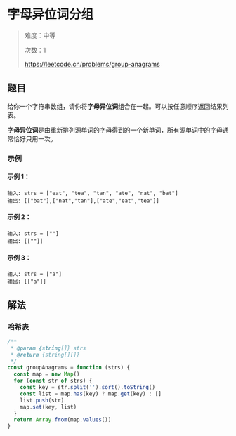# 字母异位词分组

> 难度：中等
>
> 次数：1
>
> https://leetcode.cn/problems/group-anagrams

## 题目

给你一个字符串数组，请你将**字母异位词**组合在一起。可以按任意顺序返回结果列表。

**字母异位词**是由重新排列源单词的字母得到的一个新单词，所有源单词中的字母通常恰好只用一次。

### 示例

#### 示例 1：

```
输入: strs = ["eat", "tea", "tan", "ate", "nat", "bat"]
输出: [["bat"],["nat","tan"],["ate","eat","tea"]]
```

#### 示例 2：

```
输入: strs = [""]
输出: [[""]]
```

#### 示例 3：

```
输入: strs = ["a"]
输出: [["a"]]
```

## 解法

### 哈希表

```javascript
/**
 * @param {string[]} strs
 * @return {string[][]}
 */
const groupAnagrams = function (strs) {
  const map = new Map()
  for (const str of strs) {
    const key = str.split('').sort().toString()
    const list = map.has(key) ? map.get(key) : []
    list.push(str)
    map.set(key, list)
  }
  return Array.from(map.values())
}
```
